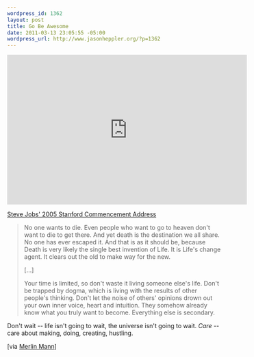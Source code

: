 ```yaml
--- 
wordpress_id: 1362
layout: post
title: Go Be Awesome
date: 2011-03-13 23:05:55 -05:00
wordpress_url: http://www.jasonheppler.org/?p=1362
---
```

<iframe title="YouTube video player" width="560" height="349" src="http://www.youtube.com/embed/UF8uR6Z6KLc" frameborder="0" allowfullscreen></iframe>

<a href="https://www.youtube.com/watch?v=UF8uR6Z6KLc">Steve Jobs' 2005 Stanford Commencement Address</a>

<blockquote>
No one wants to die. Even people who want to go to heaven don't want to die to get there. And yet death is the destination we all share. No one has ever escaped it. And that is as it should be, because Death is very likely the single best invention of Life. It is Life's change agent. It clears out the old to make way for the new.

[…]

Your time is limited, so don't waste it living someone else's life. Don't be trapped by dogma, which is living with the results of other people's thinking. Don't let the noise of others' opinions drown out your own inner voice, heart and intuition. They somehow already know what you truly want to become. Everything else is secondary.
</blockquote>

Don't wait -- life isn't going to wait, the universe isn't going to wait. <em>Care</em> -- care about making, doing, creating, hustling.

[via <a href="http://www.43folders.com/2011/01/17/permission-to-be-awesome">Merlin Mann</a>]
